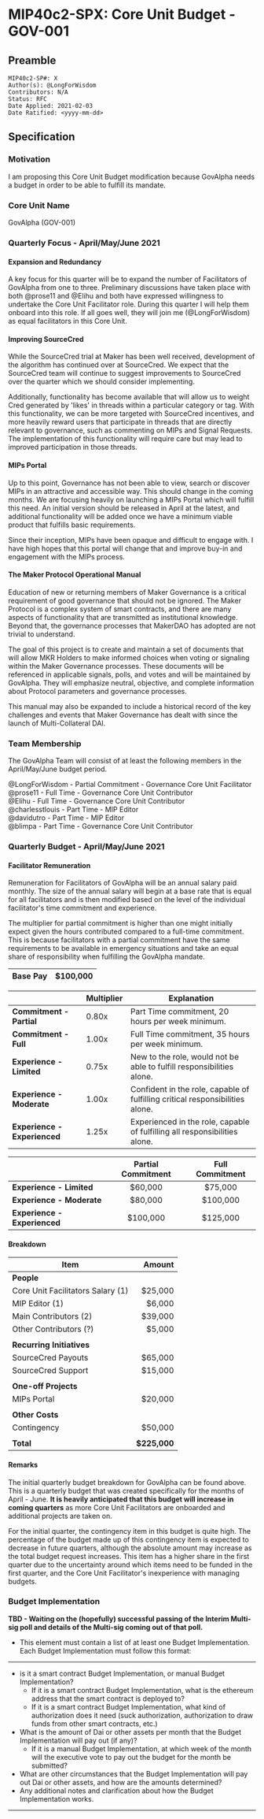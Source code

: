 # MIP40c2-SPX: Core Unit Budget - GOV-001

## Preamble
```
MIP40c2-SP#: X
Author(s): @LongForWisdom
Contributors: N/A
Status: RFC
Date Applied: 2021-02-03
Date Ratified: <yyyy-mm-dd>
```

## Specification
    
### Motivation
I am proposing this Core Unit Budget modification because GovAlpha needs a budget in order to be able to fulfill its mandate.
    
### Core Unit Name
GovAlpha (GOV-001)

### Quarterly Focus - April/May/June 2021

#### Expansion and Redundancy

A key focus for this quarter will be to expand the number of Facilitators of GovAlpha from one to three. Preliminary discussions have taken place with both @prose11 and @Elihu and both have expressed willingness to undertake the Core Unit Facilitator role. During this quarter I will help them onboard into this role. If all goes well, they will join me (@LongForWisdom) as equal facilitators in this Core Unit.

#### Improving SourceCred

While the SourceCred trial at Maker has been well received, development of the algorithm has continued over at SourceCred. We expect that the SourceCred team will continue to suggest improvements to SourceCred over the quarter which we should consider implementing. 

Additionally, functionality has become available that will allow us to weight Cred generated by 'likes' in threads within a particular category or tag. With this functionality, we can be more targeted with SourceCred incentives, and more heavily reward users that participate in threads that are directly relevant to governance, such as commenting on MIPs and Signal Requests. The implementation of this functionality will require care but may lead to improved participation in those threads.

#### MIPs Portal

Up to this point, Governance has not been able to view, search or discover MIPs in an attractive and accessible way. This should change in the coming months. We are focusing heavily on launching a MIPs Portal which will fulfill this need. An initial version should be released in April at the latest, and additional functionality will be added once we have a minimum viable product that fulfills basic requirements.

Since their inception, MIPs have been opaque and difficult to engage with. I have high hopes that this portal will change that and improve buy-in and engagement with the MIPs process.

#### The Maker Protocol Operational Manual

Education of new or returning members of Maker Governance is a critical requirement of good governance that should not be ignored. The Maker Protocol is a complex system of smart contracts, and there are many aspects of functionality that are transmitted as institutional knowledge. Beyond that, the governance processes that MakerDAO has adopted are not trivial to understand.

The goal of this project is to create and maintain a set of documents that will allow MKR Holders to make informed choices when voting or signaling within the Maker Governance processes. These documents will be referenced in applicable signals, polls, and votes and will be maintained by GovAlpha. They will emphasize neutral, objective, and complete information about Protocol parameters and governance processes. 

This manual may also be expanded to include a historical record of the key challenges and events that Maker Governance has dealt with since the launch of Multi-Collateral DAI.

### Team Membership

The GovAlpha Team will consist of at least the following members in the April/May/June budget period.

@LongForWisdom - Partial Commitment - Governance Core Unit Facilitator  
@prose11 - Full Time - Governance Core Unit Contributor  
@Elihu - Full Time - Governance Core Unit Contributor  
@charlesstlouis - Part Time -  MIP Editor  
@davidutro - Part Time - MIP Editor  
@blimpa - Part Time - Governance Core Unit Contributor  

### Quarterly Budget - April/May/June 2021

#### Facilitator Remuneration

Remuneration for Facilitators of GovAlpha will be an annual salary paid monthly. The size of the annual salary will begin at a base rate that is equal for all facilitators and is then modified based on the level of the individual facilitator's time commitment and experience.

The multiplier for partial commitment is higher than one might initially expect given the hours contributed compared to a full-time commitment. This is because facilitators with a partial commitment have the same requirements to be available in emergency situations and take an equal share of responsibility when fulfilling the GovAlpha mandate.

| Base Pay | $100,000 |
|----------|--------:|

|                          | Multiplier | Explanation                                                                   |
|--------------------------|------------|-------------------------------------------------------------------------------|
| **Commitment - Partial**     |      0.80x | Part Time commitment, 20 hours per week minimum.                              |
| **Commitment - Full**        |      1.00x | Full Time commitment, 35 hours per week minimum.                                |
| **Experience - Limited**     |      0.75x | New to the role, would not be able to fulfill responsibilities alone.          |
| **Experience - Moderate**    |      1.00x | Confident in the role, capable of fulfilling critical responsibilities alone. |
| **Experience - Experienced** |      1.25x | Experienced in the role, capable of fulfilling all responsibilities alone.     |

|                              | Partial Commitment | Full Commitment |
|------------------------------|:------------------:|:---------------:|
| **Experience - Limited**     |       $60,000      |     $75,000     |
| **Experience - Moderate**    |       $80,000      |     $100,000    |
| **Experience - Experienced** |      $100,000      |     $125,000    |

#### Breakdown

| Item                              |       Amount |
|-----------------------------------|-------------:|
| **People**                        |              |
| Core Unit Facilitators Salary (1) |      $25,000 |
| MIP Editor (1)                    |       $6,000 |
| Main Contributors (2)             |      $39,000 |
| Other Contributors (?)            |       $5,000 |
|                                   |              |
| **Recurring Initiatives**         |              |
| SourceCred Payouts                |      $65,000 |
| SourceCred Support                |      $15,000 |
|                                   |              |
| **One-off Projects**              |              |
| MIPs Portal                       |      $20,000 |
|                                   |              |
| **Other Costs**                   |              |
| Contingency                       |      $50,000 |
|                                   |              |
| **Total**                         | **$225,000** |

#### Remarks

The initial quarterly budget breakdown for GovAlpha can be found above. This is a quarterly budget that was created specifically for the months of April - June. **It is heavily anticipated that this budget will increase in coming quarters** as more Core Unit Facilitators are onboarded and additional projects are taken on.

For the initial quarter, the contingency item in this budget is quite high. The percentage of the budget made up of this contingency item is expected to decrease in future quarters, although the absolute amount may increase as the total budget request increases. This item has a higher share in the first quarter due to the uncertainty around which items need to be funded in the first quarter, and the Core Unit Facilitator's inexperience with managing budgets.

### Budget Implementation

**TBD - Waiting on the (hopefully) successful passing of the Interim Multi-sig poll and details of the Multi-sig coming out of that poll.**

- This element must contain a list of at least one Budget Implementation. Each Budget Implementation must follow this format:
---
- is it a smart contract Budget Implementation, or manual Budget Implementation?
    - If it is a smart contract Budget Implementation, what is the ethereum address that the smart contract is deployed to?
    - If it is a smart contract Budget Implementation, what kind of authorization does it need (suck authorization, authorization to draw funds from other smart contracts, etc.)
- What is the amount of Dai or other assets per month that the Budget Implementation will pay out (if any)?
    - If it is a manual Budget Implementation, at which week of the month will the executive vote to pay out the budget for the month be submitted?
- What are other circumstances that the Budget Implementation will pay out Dai or other assets, and how are the amounts determined?
- Any additional notes and clarification about how the Budget Implementation works.
---




